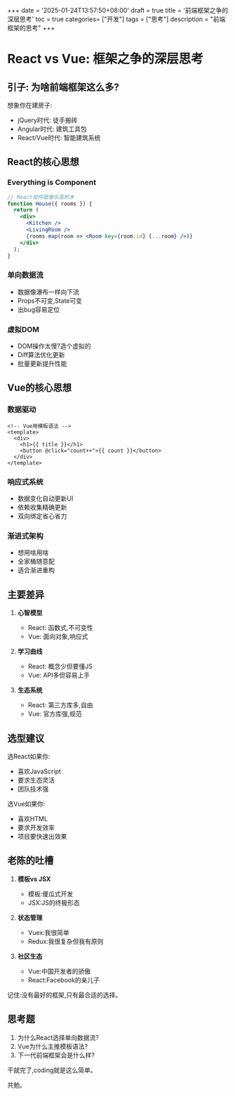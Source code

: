 +++
date = '2025-01-24T13:57:50+08:00'
draft = true
title = '前端框架之争的深层思考'
toc = true
categories= ["开发"]
tags = ["思考"]
description = "前端框架的思考"
+++

# React vs Vue: 框架之争的深层思考

## 引子: 为啥前端框架这么多?

想象你在建房子:
- jQuery时代: 徒手搬砖
- Angular时代: 建筑工具包
- React/Vue时代: 智能建筑系统

## React的核心思想

### Everything is Component
```jsx
// React组件就像乐高积木
function House({ rooms }) {
  return (
    <div>
      <Kitchen />
      <LivingRoom />
      {rooms.map(room => <Room key={room.id} {...room} />)}
    </div>
  );
}
```

### 单向数据流
- 数据像瀑布一样向下流
- Props不可变,State可变
- 出bug容易定位

### 虚拟DOM
- DOM操作太慢?造个虚拟的
- Diff算法优化更新
- 批量更新提升性能

## Vue的核心思想

### 数据驱动
```vue
<!-- Vue用模板语法 -->
<template>
  <div>
    <h1>{{ title }}</h1>
    <button @click="count++">{{ count }}</button>
  </div>
</template>
```

### 响应式系统
- 数据变化自动更新UI
- 依赖收集精确更新
- 双向绑定省心省力

### 渐进式架构
- 想用啥用啥
- 全家桶随意配
- 适合渐进重构

## 主要差异

1. **心智模型**
   - React: 函数式,不可变性
   - Vue: 面向对象,响应式

2. **学习曲线**
   - React: 概念少但要懂JS
   - Vue: API多但容易上手

3. **生态系统**
   - React: 第三方库多,自由
   - Vue: 官方库强,规范

## 选型建议

选React如果你:
- 喜欢JavaScript
- 要求生态灵活
- 团队技术强

选Vue如果你:
- 喜欢HTML
- 要求开发效率
- 项目要快速出效果

## 老陈的吐槽

1. **模板vs JSX**
   - 模板:傻瓜式开发
   - JSX:JS的终极形态

2. **状态管理**
   - Vuex:我很简单
   - Redux:我很复杂但我有原则

3. **社区生态**
   - Vue:中国开发者的骄傲
   - React:Facebook的亲儿子

记住:没有最好的框架,只有最合适的选择。

## 思考题
1. 为什么React选择单向数据流?
2. Vue为什么主推模板语法?
3. 下一代前端框架会是什么样?

干就完了,coding就是这么简单。

共勉。
